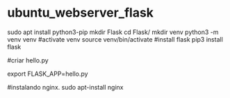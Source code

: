 # ubuntu_webserver_flask
sudo apt install python3-pip
mkdir Flask
cd Flask/
mkdir venv
python3 -m venv venv
#activate venv
source venv/bin/activate
#install flask
pip3 install flask

#criar hello.py

export FLASK_APP=hello.py

#instalando nginx.
sudo apt-install nginx
